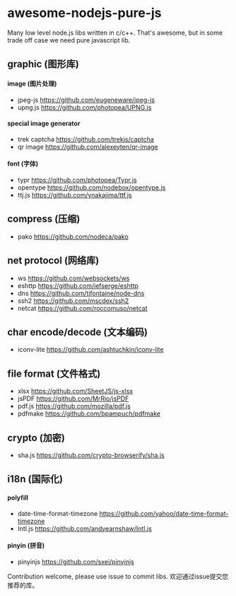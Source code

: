 # awesome-nodejs-pure-js

Many low level node.js libs written in c/c++. That's awesome, but in some trade off case we need pure javascript lib.


## graphic (图形库)
#### image (图片处理)
* jpeg-js https://github.com/eugeneware/jpeg-js
* upng.js https://github.com/photopea/UPNG.js

#### special image generator 
* trek captcha https://github.com/trekjs/captcha
* qr image https://github.com/alexeyten/qr-image

#### font (字体)
* typr https://github.com/photopea/Typr.js
* opentype https://github.com/nodebox/opentype.js
* ttj.js https://github.com/ynakajima/ttf.js

## compress (压缩)
* pako https://github.com/nodeca/pako
  

## net protocol (网络库)
* ws https://github.com/websockets/ws
* eshttp https://github.com/iefserge/eshttp
* dns https://github.com/tjfontaine/node-dns
* ssh2 https://github.com/mscdex/ssh2
* netcat https://github.com/roccomuso/netcat
  
## char encode/decode (文本编码)
* iconv-lite https://github.com/ashtuchkin/iconv-lite
  
## file format (文件格式)
* xlsx https://github.com/SheetJS/js-xlsx
* jsPDF https://github.com/MrRio/jsPDF
* pdf.js https://github.com/mozilla/pdf.js
* pdfmake https://github.com/bpampuch/pdfmake

## crypto (加密)
* sha.js https://github.com/crypto-browserify/sha.js

## i18n (国际化)

#### polyfill
* date-time-format-timezone https://github.com/yahoo/date-time-format-timezone
* Intl.js https://github.com/andyearnshaw/Intl.js

#### pinyin (拼音)
* pinyinjs https://github.com/sxei/pinyinjs

  
  
Contribution welcome, please use issue to commit libs.
欢迎通过issue提交您推荐的库。
